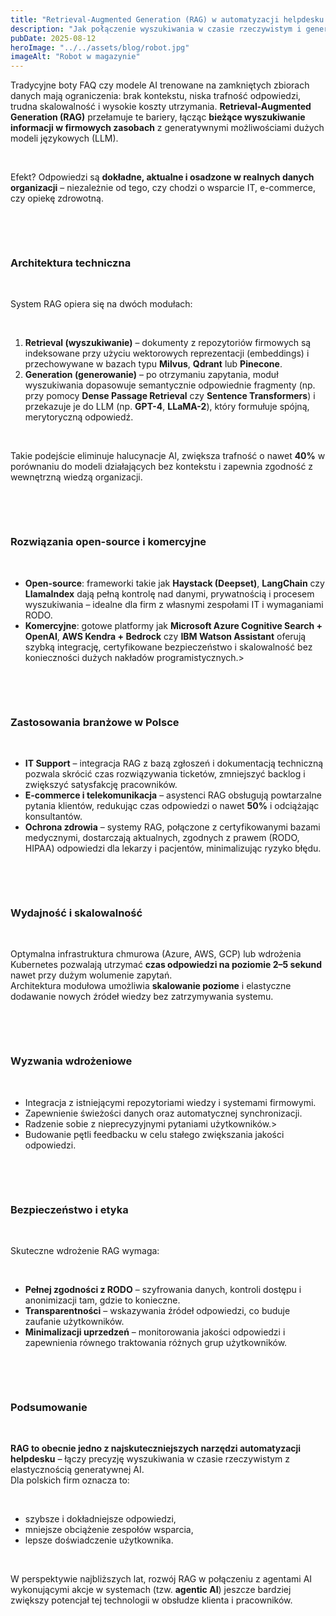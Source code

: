 ```yaml
---
title: "Retrieval-Augmented Generation (RAG) w automatyzacji helpdesku – analiza i perspektywa praktyczna"
description: "Jak połączenie wyszukiwania w czasie rzeczywistym i generatywnej AI zmienia obsługę IT w polskich przedsiębiorstwach"
pubDate: 2025-08-12
heroImage: "../../assets/blog/robot.jpg"
imageAlt: "Robot w magazynie"
---
```


<p>Tradycyjne boty FAQ czy modele AI trenowane na zamkniętych zbiorach danych mają ograniczenia: brak kontekstu, niska trafność odpowiedzi, trudna skalowalność i wysokie koszty utrzymania. <strong>Retrieval-Augmented Generation (RAG)</strong> przełamuje te bariery, łącząc <strong>bieżące wyszukiwanie informacji w firmowych zasobach</strong> z generatywnymi możliwościami dużych modeli językowych (LLM).</p>
<p>&nbsp;</p>
<p>Efekt? Odpowiedzi są <strong>dokładne, aktualne i osadzone w realnych danych organizacji</strong> &ndash; niezależnie od tego, czy chodzi o wsparcie IT, e-commerce, czy opiekę zdrowotną.</p>
<p>&nbsp;</p><p>&nbsp;</p>
<h3><strong>Architektura techniczna</strong></h3>
<p>&nbsp;</p>
<p>System RAG opiera się na dw&oacute;ch modułach:</p>
<p>&nbsp;</p>
<ol>
<li><strong>Retrieval (wyszukiwanie)</strong> &ndash; dokumenty z repozytori&oacute;w firmowych są indeksowane przy użyciu wektorowych reprezentacji (embeddings) i przechowywane w bazach typu <strong>Milvus</strong>, <strong>Qdrant</strong> lub <strong>Pinecone</strong>.</li>
<li><strong>Generation (generowanie)</strong> &ndash; po otrzymaniu zapytania, moduł wyszukiwania dopasowuje semantycznie odpowiednie fragmenty (np. przy pomocy <strong>Dense Passage Retrieval</strong> czy <strong>Sentence Transformers</strong>) i przekazuje je do LLM (np. <strong>GPT-4</strong>, <strong>LLaMA-2</strong>), kt&oacute;ry formułuje sp&oacute;jną, merytoryczną odpowiedź.</li>
</ol>
<p>&nbsp;</p>
<p>Takie podejście eliminuje halucynacje AI, zwiększa trafność o nawet <strong>40%</strong> w por&oacute;wnaniu do modeli działających bez kontekstu i zapewnia zgodność z wewnętrzną wiedzą organizacji.</p>
<p>&nbsp;</p><p>&nbsp;</p>
<h3><strong>Rozwiązania open-source i komercyjne</strong></h3>
<p>&nbsp;</p>
<ul>
<li><strong>Open-source</strong>: frameworki takie jak <strong>Haystack (Deepset)</strong>, <strong>LangChain</strong> czy <strong>LlamaIndex</strong> dają pełną kontrolę nad danymi, prywatnością i procesem wyszukiwania &ndash; idealne dla firm z własnymi zespołami IT i wymaganiami RODO.</li>
<li><strong>Komercyjne</strong>: gotowe platformy jak <strong>Microsoft Azure Cognitive Search + OpenAI</strong>, <strong>AWS Kendra + Bedrock</strong> czy <strong>IBM Watson Assistant</strong> oferują szybką integrację, certyfikowane bezpieczeństwo i skalowalność bez konieczności dużych nakład&oacute;w programistycznych.></li>
</ul>
<p>&nbsp;</p><p>&nbsp;</p>
<h3><strong>Zastosowania branżowe w Polsce</strong></h3>
<p>&nbsp;</p>
<ul>
<li><strong>IT Support</strong> &ndash; integracja RAG z bazą zgłoszeń i dokumentacją techniczną pozwala skr&oacute;cić czas rozwiązywania ticket&oacute;w, zmniejszyć backlog i zwiększyć satysfakcję pracownik&oacute;w.</li>
<li><strong>E-commerce i telekomunikacja</strong> &ndash; asystenci RAG obsługują powtarzalne pytania klient&oacute;w, redukując czas odpowiedzi o nawet <strong>50%</strong> i odciążając konsultant&oacute;w.</li>
<li><strong>Ochrona zdrowia</strong> &ndash; systemy RAG, połączone z certyfikowanymi bazami medycznymi, dostarczają aktualnych, zgodnych z prawem (RODO, HIPAA) odpowiedzi dla lekarzy i pacjent&oacute;w, minimalizując ryzyko błędu.</li>
</ul>
<p>&nbsp;</p><p>&nbsp;</p>
<h3><strong>Wydajność i skalowalność</strong></h3>
<p>&nbsp;</p>
<p>Optymalna infrastruktura chmurowa (Azure, AWS, GCP) lub wdrożenia Kubernetes pozwalają utrzymać <strong>czas odpowiedzi na poziomie 2&ndash;5 sekund</strong> nawet przy dużym wolumenie zapytań.<br /> Architektura modułowa umożliwia <strong>skalowanie poziome</strong> i elastyczne dodawanie nowych źr&oacute;deł wiedzy bez zatrzymywania systemu.</p>
<p>&nbsp;</p><p>&nbsp;</p>
<h3><strong>Wyzwania wdrożeniowe</strong></h3><p>&nbsp;</p>
<ul>
<li>Integracja z istniejącymi repozytoriami wiedzy i systemami firmowymi.</li>
<li>Zapewnienie świeżości danych oraz automatycznej synchronizacji.</li>
<li>Radzenie sobie z nieprecyzyjnymi pytaniami użytkownik&oacute;w.></li>
<li>Budowanie pętli feedbacku w celu stałego zwiększania jakości odpowiedzi.</li>
</ul>
<p>&nbsp;</p><p>&nbsp;</p>
<h3><strong>Bezpieczeństwo i etyka</strong></h3>
<p>&nbsp;</p>
<p>Skuteczne wdrożenie RAG wymaga:</p>
<p>&nbsp;</p>
<ul>
<li><strong>Pełnej zgodności z RODO</strong> &ndash; szyfrowania danych, kontroli dostępu i anonimizacji tam, gdzie to konieczne.</li>
<li><strong>Transparentności</strong> &ndash; wskazywania źr&oacute;deł odpowiedzi, co buduje zaufanie użytkownik&oacute;w.</li>
<li><strong>Minimalizacji uprzedzeń</strong> &ndash; monitorowania jakości odpowiedzi i zapewnienia r&oacute;wnego traktowania r&oacute;żnych grup użytkownik&oacute;w.</li>
</ul>
<p>&nbsp;</p><p>&nbsp;</p>
<h3><strong>Podsumowanie</strong></h3>
<p>&nbsp;</p>
<p><strong>RAG to obecnie jedno z najskuteczniejszych narzędzi automatyzacji helpdesku</strong> &ndash; łączy precyzję wyszukiwania w czasie rzeczywistym z elastycznością generatywnej AI.<br /> Dla polskich firm oznacza to:</p>
<p>&nbsp;</p>
<ul>
<li>szybsze i dokładniejsze odpowiedzi,</li>
<li>mniejsze obciążenie zespoł&oacute;w wsparcia,</li>
<li>lepsze doświadczenie użytkownika.</li>
</ul>
<p>&nbsp;</p>
<p>W perspektywie najbliższych lat, rozw&oacute;j RAG w połączeniu z agentami AI wykonującymi akcje w systemach (tzw. <strong>agentic AI</strong>) jeszcze bardziej zwiększy potencjał tej technologii w obsłudze klienta i pracownik&oacute;w.</p>
